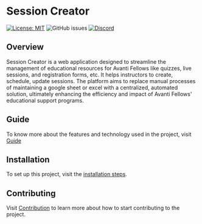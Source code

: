 # Session Creator

[![License: MIT](https://img.shields.io/github/license/avantifellows/quiz-creator?color=blue)](LICENSE)
![GitHub issues](https://img.shields.io/github/issues-raw/avantifellows/quiz-creator)
[![Discord](https://img.shields.io/discord/717975833226248303.svg?label=&logo=discord&logoColor=ffffff&color=7389D8&labelColor=6A7EC2)](https://discord.gg/29qYD7fZtZ)

## Overview

Session Creator is a web application designed to streamline the management of educational resources for Avanti Fellows like quizzes, live sessions, and registration forms, etc. It helps instructors to create, schedule, update sessions. The platform aims to replace manual processes of maintaining a google sheet or excel with a centralized, automated solution, ultimately enhancing the efficiency and impact of Avanti Fellows' educational support programs.

## Guide

To know more about the features and technology used in the project, visit [Guide](docs/GUIDE.md)

## Installation

To set up this project, visit the [installation steps](docs/INSTALATION.md).

## Contributing

Visit [Contribution](docs/CONTRIBUTION.md) to learn more about how to start contributing to the project.
